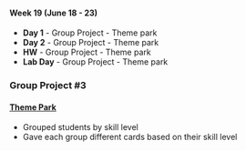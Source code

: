 #### Week 19 (June 18 - 23)
* **Day 1** - Group Project - Theme park
* **Day 2** - Group Project - Theme park
* **HW** - Group Project - Theme park
* **Lab Day** - Group Project - Theme park

### Group Project #3
#### [Theme Park]()
* Grouped students by skill level
* Gave each group different cards based on their skill level